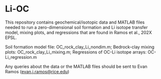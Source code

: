 # Li-OC

This repository contains geochemical/isotopic data and MATLAB files needed to run a zero-dimensional soil formation and Li isotope transfer model, mixing plots, and regressions that are found in Ramos et al., 202X EPSL.

Soil formation model file: OC_rock_clay_Li_nondim.m; Bedrock-clay mixing plots: OC_rock_clay_Li_mixing.m; Regressions of OC-Li isotope arrays: OC-Li_regression.m

Any queries about the data or the MATLAB files should be sent to Evan Ramos (evan.j.ramos@rice.edu)
